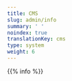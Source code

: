 ```yaml
---
title: CMS
slug: admin/info
summary: ' '
noindex: true
translationKey: cms
type: system
weight: 6
---
```

{{% info %}}